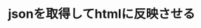 jsonを取得してhtmlに反映させる
====================================================================================================
